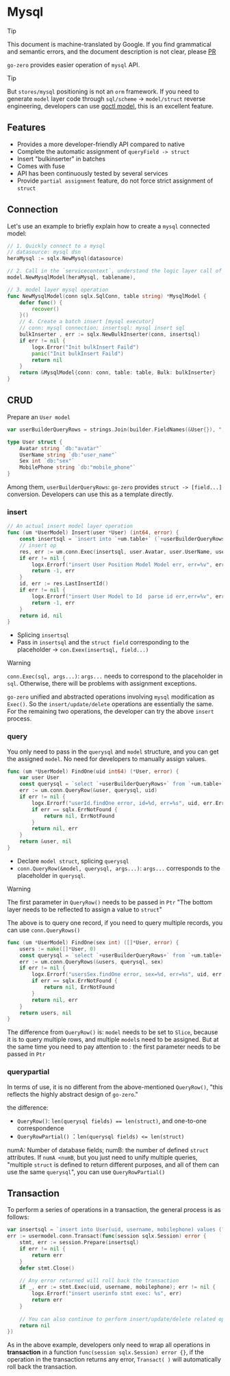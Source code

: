 # Mysql
> [!TIP]
> This document is machine-translated by Google. If you find grammatical and semantic errors, and the document description is not clear, please [PR](doc-contibute.md)

`go-zero` provides easier operation of `mysql` API.

> [!TIP]
> But `stores/mysql` positioning is not an `orm` framework. If you need to generate `model` layer code through `sql/scheme` -> `model/struct` reverse engineering, developers can use [goctl model](https://go-zero.dev/cn/goctl-model.html), this is an excellent feature.



## Features

- Provides a more developer-friendly API compared to native
- Complete the automatic assignment of `queryField -> struct`
- Insert "bulkinserter" in batches
- Comes with fuse
- API has been continuously tested by several services
- Provide `partial assignment` feature, do not force strict assignment of `struct`



## Connection
Let's use an example to briefly explain how to create a `mysql` connected model:
```go
// 1. Quickly connect to a mysql
// datasource: mysql dsn
heraMysql := sqlx.NewMysql(datasource)

// 2. Call in the `servicecontext`, understand the logic layer call of the model upper layer
model.NewMysqlModel(heraMysql, tablename),

// 3. model layer mysql operation
func NewMysqlModel(conn sqlx.SqlConn, table string) *MysqlModel {
	defer func() {
		recover()
	}()
    // 4. Create a batch insert [mysql executor]
    // conn: mysql connection; insertsql: mysql insert sql
	bulkInserter , err := sqlx.NewBulkInserter(conn, insertsql)
	if err != nil {
		logx.Error("Init bulkInsert Faild")
		panic("Init bulkInsert Faild")
		return nil
	}
	return &MysqlModel{conn: conn, table: table, Bulk: bulkInserter}
}
```


## CRUD

Prepare an `User model`
```go
var userBuilderQueryRows = strings.Join(builder.FieldNames(&User{}), ",")

type User struct {
    Avatar string `db:"avatar"` 			
    UserName string `db:"user_name"` 		
    Sex int `db:"sex"` 						
    MobilePhone string `db:"mobile_phone"` 	
}
```
Among them, `userBuilderQueryRows`: `go-zero` provides `struct -> [field...]` conversion. Developers can use this as a template directly.
### insert
```go
// An actual insert model layer operation
func (um *UserModel) Insert(user *User) (int64, error) {
    const insertsql = `insert into `+um.table+` (`+userBuilderQueryRows+`) values(?, ?, ?)`
    // insert op
    res, err := um.conn.Exec(insertsql, user.Avatar, user.UserName, user.Sex, user.MobilePhone)
    if err != nil {
        logx.Errorf("insert User Position Model Model err, err=%v", err)
        return -1, err
    }
    id, err := res.LastInsertId()
    if err != nil {
        logx.Errorf("insert User Model to Id  parse id err,err=%v", err)
        return -1, err
    }
    return id, nil
}
```

- Splicing `insertsql`
- Pass in `insertsql` and the `struct field` corresponding to the placeholder -> `con.Exex(insertsql, field...)`


> [!WARNING]
> `conn.Exec(sql, args...)`: `args...` needs to correspond to the placeholder in `sql`. Otherwise, there will be problems with assignment exceptions.


`go-zero` unified and abstracted operations involving `mysql` modification as `Exec()`. So the `insert/update/delete` operations are essentially the same. For the remaining two operations, the developer can try the above `insert` process.


### query


You only need to pass in the `querysql` and `model` structure, and you can get the assigned `model`. No need for developers to manually assign values.
```go
func (um *UserModel) FindOne(uid int64) (*User, error) {
    var user User
    const querysql = `select `+userBuilderQueryRows+` from `+um.table+` where id=? limit 1`
    err := um.conn.QueryRow(&user, querysql, uid)
    if err != nil {
        logx.Errorf("userId.findOne error, id=%d, err=%s", uid, err.Error())
        if err == sqlx.ErrNotFound {
            return nil, ErrNotFound
        }
        return nil, err
    }
    return &user, nil
}
```

- Declare `model struct`, splicing `querysql`
- `conn.QueryRow(&model, querysql, args...)`: `args...` corresponds to the placeholder in `querysql`.



> [!WARNING]
> The first parameter in `QueryRow()` needs to be passed in `Ptr` "The bottom layer needs to be reflected to assign a value to `struct`"

The above is to query one record, if you need to query multiple records, you can use `conn.QueryRows()`
```go
func (um *UserModel) FindOne(sex int) ([]*User, error) {
    users := make([]*User, 0)
    const querysql = `select `+userBuilderQueryRows+` from `+um.table+` where sex=?`
    err := um.conn.QueryRows(&users, querysql, sex)
    if err != nil {
        logx.Errorf("usersSex.findOne error, sex=%d, err=%s", uid, err.Error())
        if err == sqlx.ErrNotFound {
            return nil, ErrNotFound
        }
        return nil, err
    }
    return users, nil
}
```
The difference from `QueryRow()` is: `model` needs to be set to `Slice`, because it is to query multiple rows, and multiple `model`s need to be assigned. But at the same time you need to pay attention to ️: the first parameter needs to be passed in `Ptr`

### querypartial


In terms of use, it is no different from the above-mentioned `QueryRow()`, "this reflects the highly abstract design of `go-zero`."


the difference:

- `QueryRow()`: `len(querysql fields) == len(struct)`, and one-to-one correspondence
- `QueryRowPartial()` ：`len(querysql fields) <= len(struct)`



numA: Number of database fields; numB: the number of defined `struct` attributes.
If `numA <numB`, but you just need to unify multiple queries, "multiple `struct` is defined to return different purposes, and all of them can use the same `querysql`", you can use `QueryRowPartial() `


## Transaction


To perform a series of operations in a transaction, the general process is as follows:
```go
var insertsql = `insert into User(uid, username, mobilephone) values (?, ?, ?)`
err := usermodel.conn.Transact(func(session sqlx.Session) error {
    stmt, err := session.Prepare(insertsql)
    if err != nil {
        return err
    }
    defer stmt.Close()
    
    // Any error returned will roll back the transaction
    if _, err := stmt.Exec(uid, username, mobilephone); err != nil {
        logx.Errorf("insert userinfo stmt exec: %s", err)
        return err
    }
    
    // You can also continue to perform insert/update/delete related operations
    return nil
})
```
As in the above example, developers only need to wrap all operations in **transaction** in a function `func(session sqlx.Session) error {}`, if the operation in the transaction returns any error, `Transact( )` will automatically roll back the transaction.
